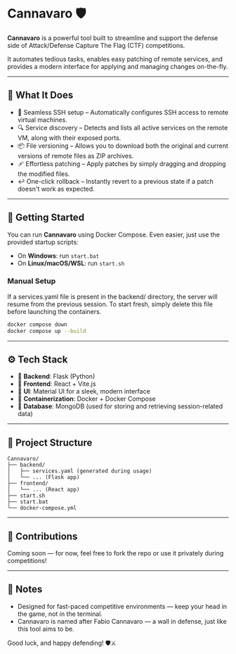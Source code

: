 # Cannavaro 🛡️

**Cannavaro** is a powerful tool built to streamline and support the defense side of Attack/Defense Capture The Flag (CTF) competitions.

It automates tedious tasks, enables easy patching of remote services, and provides a modern interface for applying and managing changes on-the-fly.

---

## 🧠 What It Does

- 🔐 Seamless SSH setup – Automatically configures SSH access to remote virtual machines.
- 🔍 Service discovery – Detects and lists all active services on the remote VM, along with their exposed ports.
- 📦 File versioning – Allows you to download both the original and current versions of remote files as ZIP archives.
- 🩹 Effortless patching – Apply patches by simply dragging and dropping the modified files.
- ↩️ One-click rollback – Instantly revert to a previous state if a patch doesn't work as expected.

---

## 🚀 Getting Started

You can run **Cannavaro** using Docker Compose. Even easier, just use the provided startup scripts:

- On **Windows**: run `start.bat`
- On **Linux/macOS/WSL**: run `start.sh`

### Manual Setup

If a services.yaml file is present in the backend/ directory, the server will resume from the previous session.
To start fresh, simply delete this file before launching the containers.

```bash
docker compose down
docker compose up --build
```

---

## ⚙️ Tech Stack

- 🧠 **Backend**: Flask (Python)
- 🎨 **Frontend**: React + Vite.js
- 🧩 **UI**: Material UI for a sleek, modern interface
- 🐋 **Containerization**: Docker + Docker Compose
- 🧱 **Database**: MongoDB (used for storing and retrieving session-related data)

---

## 📁 Project Structure

```
Cannavaro/
├── backend/
│   ├── services.yaml (generated during usage)
│   └── ... (Flask app)
├── frontend/
│   └── ... (React app)
├── start.sh
├── start.bat
└── docker-compose.yml
```

---

## 🤝 Contributions

Coming soon — for now, feel free to fork the repo or use it privately during competitions!

---

## 📢 Notes

- Designed for fast-paced competitive environments — keep your head in the game, not in the terminal.
- Cannavaro is named after Fabio Cannavaro — a wall in defense, just like this tool aims to be.

Good luck, and happy defending! 🛡️⚔️
